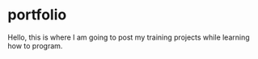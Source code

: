 # portfolio

Hello, this is where I am going to post my training projects while learning how to program.
